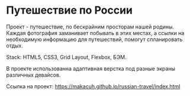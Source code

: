 <h1>Путешествие по России</h1>
<p>Проект - путешествие, по бескрайним просторам нашей родины. Каждая фотография заманивает побывать в этих местах, а ссылки на необходимую информацию для путешествий, помогут спланировать отдых. </p>
<p>Stack: HTML5, CSS3, Grid Layout, Flexbox, БЭМ.</p>
<p>В проекте использованна адаптивная верстка под разные экраны различных девайсов.
</p>
<p>Ссылка на проект: <a href="https://makacuh.github.io/russian-travel/index.html">https://makacuh.github.io/russian-travel/index.html</a>
